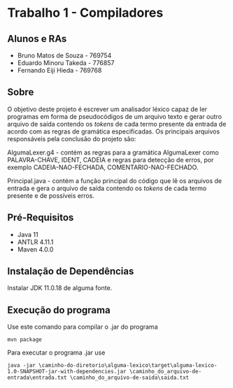 # Trabalho 1 - Compiladores

## Alunos e RAs

- Bruno Matos de Souza - 769754
- Eduardo Minoru Takeda - 776857
- Fernando Eiji Hieda - 769768

## Sobre

O objetivo deste projeto é escrever um analisador léxico capaz de ler programas em forma de pseudocódigos de um arquivo texto e gerar outro arquivo de saída contendo os _tokens_ de cada termo presente da entrada de acordo com as regras de gramática especificadas.
Os principais arquivos responsáveis pela conclusão do projeto são:

AlgumaLexer.g4 - contém as regras para a gramática AlgumaLexer como PALAVRA-CHAVE, IDENT, CADEIA e regras para detecção de erros, por exemplo CADEIA-NAO-FECHADA, COMENTARIO-NAO-FECHADO.

Principal.java - contém a função principal do código que lê os arquivos de entrada e gera o arquivo de saída contendo os _tokens_ de cada termo presente e de possíveis erros.

## Pré-Requisitos

- Java 11
- ANTLR 4.11.1
- Maven 4.0.0

## Instalação de Dependências

Instalar JDK 11.0.18 de alguma fonte.

## Execução do programa

Use este comando para compilar o .jar do programa
```
mvn package
```

Para executar o programa .jar use
```
java -jar \caminho-do-diretorio\alguma-lexico\target\alguma-lexico-1.0-SNAPSHOT-jar-with-dependencies.jar \caminho_do_arquivo-de-entrada\entrada.txt \caminho_do_arquivo-de-saida\saida.txt
```

